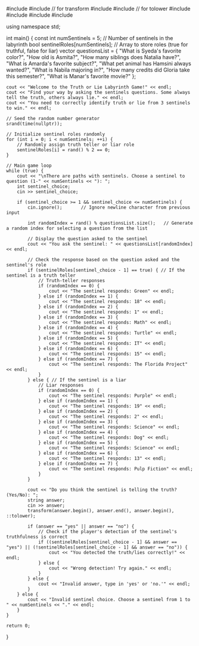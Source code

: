 #include <iostream>
#include <algorithm>        // for transform
#include <string>
#include <cctype>           // for tolower
#include <cstdlib>
#include <ctime>
#include <vector>
#include <cctype>

using namespace std;

int main() {
    const int numSentinels = 5; // Number of sentinels in the labyrinth
    bool sentinelRoles[numSentinels];  // Array to store roles (true for truthful, false for liar)
    vector<string> questionsList = {
        "What is Syeda's favorite color?", 
        "How old is Asmita?",
        "How many siblings does Natalia have?", 
        "What is Amarda's favorite subject?",
        "What pet animal has Hamsini always wanted?", 
        "What is Nabila majoring in?",
        "How many credits did Gloria take this semester?", 
        "What is Manar's favorite movie?" 
    };

    cout << "Welcome to the Truth or Lie Labyrinth Game!" << endl;
    cout << "Find your way by asking the sentinels questions. Some always tell the truth, others always lie." << endl;
    cout << "You need to correctly identify truth or lie from 3 sentinels to win." << endl;

    // Seed the random number generator
    srand(time(nullptr));

    // Initialize sentinel roles randomly
    for (int i = 0; i < numSentinels; ++i) {
        // Randomly assign truth teller or liar role
        sentinelRoles[i] = rand() % 2 == 0;
    }

    // Main game loop
    while (true) {
        cout << "\nThere are paths with sentinels. Choose a sentinel to question (1-" << numSentinels << "): ";
        int sentinel_choice;
        cin >> sentinel_choice;

        if (sentinel_choice >= 1 && sentinel_choice <= numSentinels) {
            cin.ignore();       // Ignore newline character from previous input
            
            int randomIndex = rand() % questionsList.size();   // Generate a random index for selecting a question from the list
            
            // Display the question asked to the sentinel
            cout << "You ask the sentinel: " << questionsList[randomIndex] << endl;
            
            // Check the response based on the question asked and the sentinel's role
            if (sentinelRoles[sentinel_choice - 1] == true) { // If the sentinel is a truth teller
                // Truth-teller responses
                if (randomIndex == 0) {
                    cout << "The sentinel responds: Green" << endl;
                } else if (randomIndex == 1) {
                    cout << "The sentinel responds: 18" << endl;
                } else if (randomIndex == 2) {
                    cout << "The sentinel responds: 1" << endl;
                } else if (randomIndex == 3) {
                    cout << "The sentinel responds: Math" << endl;
                } else if (randomIndex == 4) {
                    cout << "The sentinel responds: Turtle" << endl;
                } else if (randomIndex == 5) {
                    cout << "The sentinel responds: IT" << endl;
                } else if (randomIndex == 6) {
                    cout << "The sentinel responds: 15" << endl;
                } else if (randomIndex == 7) {
                    cout << "The sentinel responds: The Florida Project" << endl;
                }
            } else { // If the sentinel is a liar
                // Liar responses
                if (randomIndex == 0) {
                    cout << "The sentinel responds: Purple" << endl;
                } else if (randomIndex == 1) {
                    cout << "The sentinel responds: 19" << endl;
                } else if (randomIndex == 2) {
                    cout << "The sentinel responds: 2" << endl;
                } else if (randomIndex == 3) {
                    cout << "The sentinel responds: Science" << endl;
                } else if (randomIndex == 4) {
                    cout << "The sentinel responds: Dog" << endl;
                } else if (randomIndex == 5) {
                    cout << "The sentinel responds: Science" << endl;
                } else if (randomIndex == 6) {
                    cout << "The sentinel responds: 13" << endl;
                } else if (randomIndex == 7) {
                    cout << "The sentinel responds: Pulp Fiction" << endl;
                }
            }

            cout << "Do you think the sentinel is telling the truth? (Yes/No): ";
            string answer;
            cin >> answer;
            transform(answer.begin(), answer.end(), answer.begin(), ::tolower);
            
            if (answer == "yes" || answer == "no") {
                // Check if the player's detection of the sentinel's truthfulness is correct
                if ((sentinelRoles[sentinel_choice - 1] && answer == "yes") || (!sentinelRoles[sentinel_choice - 1] && answer == "no")) {
                    cout << "You detected the truth/lies correctly!" << endl;
                } else {
                    cout << "Wrong detection! Try again." << endl;
                }
            } else {
                cout << "Invalid answer, type in 'yes' or 'no.'" << endl;
            }
        } else {
            cout << "Invalid sentinel choice. Choose a sentinel from 1 to " << numSentinels << "." << endl;
        }
    }

    return 0;
}
